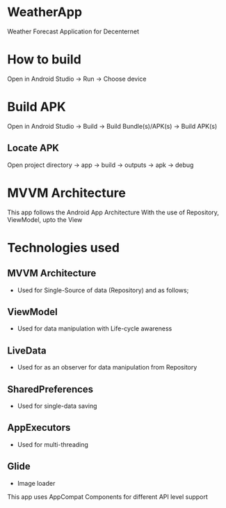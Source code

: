 # WeatherApp
Weather Forecast Application for Decenternet

# How to build
Open in Android Studio -> Run -> Choose device

# Build APK
Open in Android Studio -> Build -> Build Bundle(s)/APK(s) -> Build APK(s)
## Locate APK
Open project directory -> app -> build -> outputs -> apk -> debug

# MVVM Architecture
This app follows the Android App Architecture
With the use of Repository, ViewModel, upto the View

# Technologies used
## MVVM Architecture
- Used for Single-Source of data (Repository) and as follows;
## ViewModel
- Used for data manipulation with Life-cycle awareness
## LiveData
- Used for as an observer for data manipulation from Repository
## SharedPreferences
- Used for single-data saving
## AppExecutors
- Used for multi-threading
## Glide
- Image loader

This app uses AppCompat Components for different API level support
